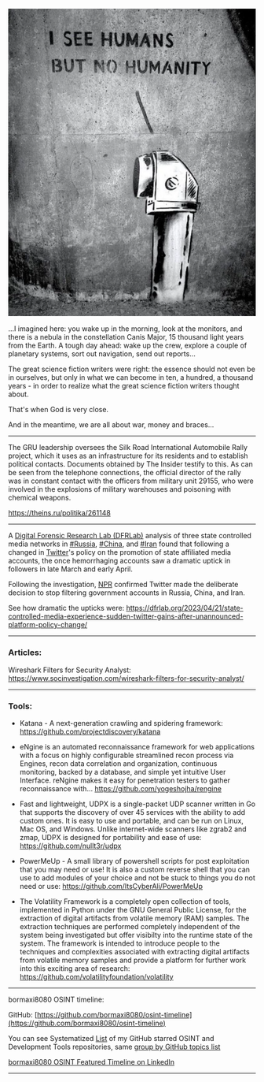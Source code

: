 ![alt text](../img/04.png)

...I imagined here: you wake up in the morning, look at the monitors, and there is a nebula in the constellation Canis Major, 15 thousand light years from the Earth. A tough day ahead: wake up the crew, explore a couple of planetary systems, sort out navigation, send out reports...

The great science fiction writers were right: the essence should not even be in ourselves, but only in what we can become in ten, a hundred, a thousand years - in order to realize what the great science fiction writers thought about.

That's when God is very close.

And in the meantime, we are all about war, money and braces...

----

The GRU leadership oversees the Silk Road International Automobile Rally project, which it uses as an infrastructure for its residents and to establish political contacts. Documents obtained by The Insider testify to this. As can be seen from the telephone connections, the official director of the rally was in constant contact with the officers from military unit 29155, who were involved in the explosions of military warehouses and poisoning with chemical weapons.

https://theins.ru/politika/261148

----

A [Digital Forensic Research Lab (DFRLab)](https://www.linkedin.com/company/dfrlab/) analysis of three state controlled media networks in [#Russia](https://www.linkedin.com/feed/hashtag/?keywords=russia&highlightedUpdateUrns=urn%3Ali%3Aactivity%3A7055223734848090112), [#China](https://www.linkedin.com/feed/hashtag/?keywords=china&highlightedUpdateUrns=urn%3Ali%3Aactivity%3A7055223734848090112), and [#Iran](https://www.linkedin.com/feed/hashtag/?keywords=iran&highlightedUpdateUrns=urn%3Ali%3Aactivity%3A7055223734848090112) found that following a changed in [Twitter](https://www.linkedin.com/company/twitter/)'s policy on the promotion of state affiliated media accounts, the once hemorrhaging accounts saw a dramatic uptick in followers in late March and early April.  
  
Following the investigation, [NPR](https://www.linkedin.com/company/npr/) confirmed Twitter made the deliberate decision to stop filtering government accounts in Russia, China, and Iran.  
  
See how dramatic the upticks were: https://dfrlab.org/2023/04/21/state-controlled-media-experience-sudden-twitter-gains-after-unannounced-platform-policy-change/

----

### Articles:

Wireshark Filters for Security Analyst: https://www.socinvestigation.com/wireshark-filters-for-security-analyst/

----

### Tools:

- Katana - A next-generation crawling and spidering framework: https://github.com/projectdiscovery/katana

- eNgine is an automated reconnaissance framework for web applications with a focus on highly configurable streamlined recon process via Engines, recon data correlation and organization, continuous monitoring, backed by a database, and simple yet intuitive User Interface. reNgine makes it easy for penetration testers to gather reconnaissance with…
   https://github.com/yogeshojha/rengine

- Fast and lightweight, UDPX is a single-packet UDP scanner written in Go that supports the discovery of over 45 services with the ability to add custom ones. It is easy to use and portable, and can be run on Linux, Mac OS, and Windows. Unlike internet-wide scanners like zgrab2 and zmap, UDPX is designed for portability and ease of use: https://github.com/nullt3r/udpx

- PowerMeUp - A small library of powershell scripts for post exploitation that you may need or use! It is also a custom reverse shell that you can use to add modules of your choice and not be stuck to things you do not need or use: https://github.com/ItsCyberAli/PowerMeUp

-  The Volatility Framework is a completely open collection of tools, implemented in Python under the GNU General Public License, for the extraction of digital artifacts from volatile memory (RAM) samples. The extraction techniques are performed completely independent of the system being investigated but offer visibilty into the runtime state of the system. The framework is intended to introduce people to the techniques and complexities associated with extracting digital artifacts from volatile memory samples and provide a platform for further work into this exciting area of research: https://github.com/volatilityfoundation/volatility

----

bormaxi8080 OSINT timeline:

GitHub: [https://github.com/bormaxi8080/osint-timeline](https://github.com/bormaxi8080/osint-timeline)

You can see Systematized [List](https://github.com/bormaxi8080/github-starred-repos-builder/blob/main/starred_repos.md) of my GitHub starred OSINT and Development Tools repositories, same [group by GitHub topics list](https://github.com/bormaxi8080/starred)

[bormaxi8080 OSINT Featured Timeline on LinkedIn](https://www.linkedin.com/in/maxim-marshak/details/featured/)

----
